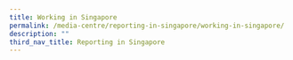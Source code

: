 ```yaml
---
title: Working in Singapore
permalink: /media-centre/reporting-in-singapore/working-in-singapore/
description: ""
third_nav_title: Reporting in Singapore
---
```

